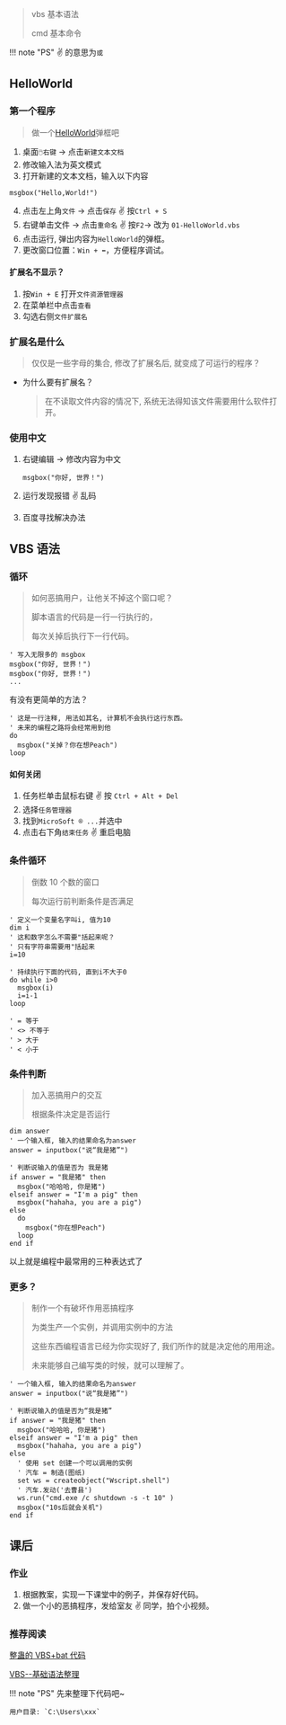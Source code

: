 > vbs 基本语法
>
> cmd 基本命令

!!! note "PS"
✌ 的意思为`或`

## HelloWorld

### 第一个程序

> 做一个[HelloWorld](https://baike.baidu.com/item/C%E7%A8%8B%E5%BA%8F%E8%AE%BE%E8%AE%A1%E8%AF%AD%E8%A8%80/10640335)弹框吧

1. 桌面`🖱️右键` -> 点击`新建文本文档`
2. 修改输入法为英文模式
3. 打开新建的文本文档，输入以下内容

```VBScript
msgbox("Hello,World!")
```

4. 点击左上角`文件` -> 点击`保存` ✌ 按`Ctrl + S`
5. 右键单击文件 -> 点击`重命名` ✌ 按`F2`-> 改为 `01-HelloWorld.vbs`
6. 点击运行, 弹出内容为`HelloWorld`的弹框。
7. 更改窗口位置：`Win + ⬅️`，方便程序调试。

#### 扩展名不显示？

1. 按`Win + E` 打开`文件资源管理器`
2. 在菜单栏中点击`查看`
3. 勾选右侧`文件扩展名`

### 扩展名是什么

> 仅仅是一些字母的集合, 修改了扩展名后, 就变成了可运行的程序？

- 为什么要有扩展名？

  > 在不读取文件内容的情况下, 系统无法得知该文件需要用什么软件打开。

### 使用中文

1. 右键编辑 -> 修改内容为中文
   ```VBScript
   msgbox("你好, 世界！")
   ```
2. 运行发现报错 ✌ 乱码

3. 百度寻找解决办法

## VBS 语法

### 循环

> 如何恶搞用户，让他关不掉这个窗口呢？
>
> 脚本语言的代码是一行一行执行的，
>
> 每次关掉后执行下一行代码。

```VBScript
' 写入无限多的 msgbox
msgbox("你好, 世界！")
msgbox("你好, 世界！")
...
```

有没有更简单的方法？

```VBScript
' 这是一行注释, 用法如其名, 计算机不会执行这行东西。
' 未来的编程之路将会经常用到他
do
  msgbox("关掉？你在想Peach")
loop
```

#### 如何关闭

1. 任务栏单击鼠标右键 ✌ 按 `Ctrl + Alt + Del`
2. 选择`任务管理器`
3. 找到`MicroSoft ® ...`并选中
4. 点击右下角`结束任务` ✌ 重启电脑

### 条件循环

> 倒数 10 个数的窗口
>
> 每次运行前判断条件是否满足

```VBScript
' 定义一个变量名字叫i, 值为10
dim i
' 这和数字怎么不需要"括起来呢？
' 只有字符串需要用"括起来
i=10

' 持续执行下面的代码, 直到i不大于0
do while i>0
  msgbox(i)
  i=i-1
loop

' = 等于
' <> 不等于
' > 大于
' < 小于
```

### 条件判断

> 加入恶搞用户的交互
>
> 根据条件决定是否运行

```VBScript
dim answer
' 一个输入框, 输入的结果命名为answer
answer = inputbox("说“我是猪”")

' 判断说输入的值是否为 我是猪
if answer = "我是猪" then
  msgbox("哈哈哈, 你是猪")
elseif answer = "I'm a pig" then
  msgbox("hahaha, you are a pig")
else
  do
    msgbox("你在想Peach")
  loop
end if
```

以上就是编程中最常用的三种表达式了

### 更多？

> 制作一个有破坏作用恶搞程序
>
> 为类生产一个实例，并调用实例中的方法
>
> 这些东西编程语言已经为你实现好了, 我们所作的就是决定他的用用途。
>
> 未来能够自己编写类的时候，就可以理解了。

```VBScript
' 一个输入框, 输入的结果命名为answer
answer = inputbox("说“我是猪”")

' 判断说输入的值是否为“我是猪”
if answer = "我是猪" then
  msgbox("哈哈哈, 你是猪")
elseif answer = "I'm a pig" then
  msgbox("hahaha, you are a pig")
else
  ' 使用 set 创建一个可以调用的实例
  ' 汽车 = 制造(图纸)
  set ws = createobject("Wscript.shell")
  ' 汽车.发动('去曹县')
  ws.run("cmd.exe /c shutdown -s -t 10" )
  msgbox("10s后就会关机")
end if
```

## 课后

### 作业

1. 根据教案，实现一下课堂中的例子，并保存好代码。
2. 做一个小的恶搞程序，发给室友 ✌ 同学，拍个小视频。

### 推荐阅读

[整蛊的 VBS+bat 代码](https://zhuanlan.zhihu.com/p/142737363)

[VBS--基础语法整理](https://zhuanlan.zhihu.com/p/367897802)

!!! note "PS"
先来整理下代码吧~

    用户目录: `C:\Users\xxx`
